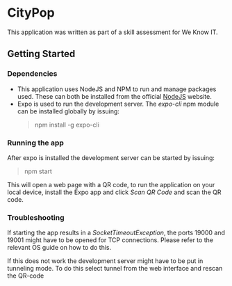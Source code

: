 # CityPop 
This application was written as part of a skill assessment for We Know IT.

## Getting Started
### Dependencies
* This application uses NodeJS and NPM to run and manage packages used. These can both be installed from the official [NodeJS](https://nodejs.org/en/download/) website.
* Expo is used to run the development server. The *expo-cli* npm module can be installed globally by issuing:
    > npm install -g expo-cli

### Running the app
After expo is installed the development server can be started by issuing:
> npm start

This will open a web page with a QR code, to run the application on your local device, install the Expo app and click *Scan QR Code* and scan the QR code.

### Troubleshooting
If starting the app results in a *SocketTimeoutException*, the ports 19000 and 19001 might have to be opened for TCP connections. Please refer to the relevant OS guide on how to do this.

If this does not work the development server might have to be put in tunneling mode. To do this select tunnel from the web interface and rescan the QR-code